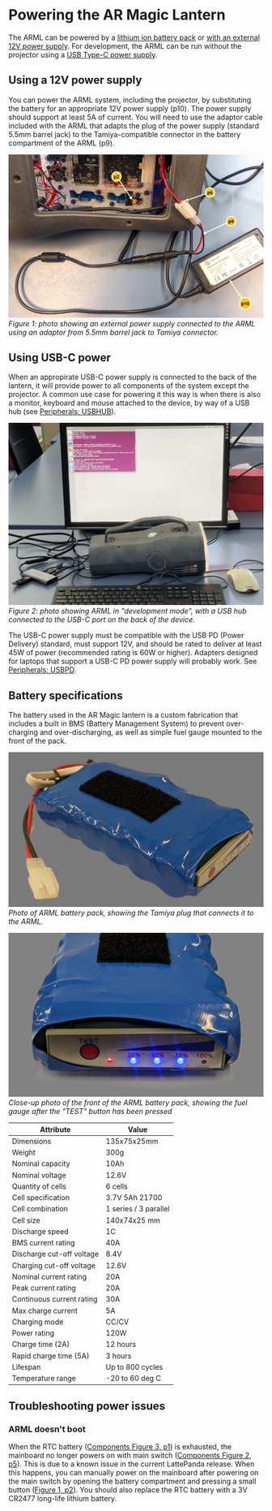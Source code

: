 # Powering the AR Magic Lantern

The ARML can be powered by a [lithium ion battery pack](#battery-specifications) or [with an external 12V power supply](#using-a-12v-power-supply). For development, the ARML can be run without the projector using a [USB Type-C power supply](#using-usb-c-power).

## Using a 12V power supply

You can power the ARML system, including the projector, by substituting the battery for an appropriate 12V power supply (p10). The power supply should support at least 5A of current. You will need to use the adaptor cable included with the ARML that adapts the plug of the power supply (standard 5.5mm barrel jack) to the Tamiya-compatible connector in the battery compartment of the ARML (p9).

![](images/ARML-power-detail.jpg)
*Figure 1: photo showing an external power supply connected to the ARML using an adaptor from 5.5mm barrel jack to Tamiya connector.*

## Using USB-C power

When an appropirate USB-C power supply is connected to the back of the lantern, it will provide power to all components of the system except the projector. A common use case for powering it this way is when there is also a monitor, keyboard and mouse attached to the device, by way of a USB hub (see [Peripherals: USBHUB](peripherals.md)).

![](images/arml-dev-mode.jpg)
*Figure 2: photo showing ARML in "development mode", with a USB hub connected to the USB-C port on the back of the device.*

The USB-C power supply must be compatible with the USB PD (Power Delivery) standard, must support 12V, and should be rated to deliver at least 45W of power (recommended rating is 60W or higher). Adapters designed for laptops that support a USB-C PD power supply will probably work. See [Peripherals: USBPD](peripherals.md).

## Battery specifications

The battery used in the AR Magic lantern is a custom fabrication that includes a built in BMS (Battery Management System) to prevent over-charging and over-discharging, as well as simple fuel gauge mounted to the front of the pack.

![](images/battery-overview.jpg)
*Photo of ARML battery pack, showing the Tamiya plug that connects it to the ARML.*

![](images/battery-gauge.jpg)
*Close-up photo of the front of the ARML battery pack, showing the fuel gauge after the "TEST" button has been pressed*

| Attribute                 | Value                 |
|---------------------------|-----------------------|
| Dimensions                | 135x75x25mm           |
| Weight                    | 300g                  |
| Nominal capacity          | 10Ah                  | 
| Nominal voltage           | 12.6V                 |
| Quantity of cells         | 6 cells               |
| Cell specification        | 3.7V 5Ah 21700        |
| Cell combination          | 1 series / 3 parallel | 
| Cell size                 | 140x74x25 mm          |
| Discharge speed           | 1C                    |
| BMS current rating        | 40A                   |
| Discharge cut-off voltage | 8.4V                  |
| Charging cut-off voltage  | 12.6V                 |
| Nominal current rating    | 20A                   |
| Peak current rating       | 20A                   |
| Continuous current rating | 30A                   |
| Max charge current        | 5A                    |
| Charging mode             | CC/CV                 |
| Power rating              | 120W                  |
| Charge time (2A)          | 12 hours              |
| Rapid charge time (5A)    | 3 hours               |
| Lifespan                  | Up to 800 cycles      |
| Temperature range         | -20 to 60 deg C       |

## Troubleshooting power issues

### ARML doesn't boot

When the RTC battery ([Components Figure 3, p1](components.md)) is exhausted, the mainboard no longer powers on with main switch ([Components Figure 2, p5](components.md)). This is due to a known issue in the current LattePanda release. When this happens, you can manually power on the mainboard after powering on the main switch by opening the battery compartment and pressing a small button ([Figure 1, p2](#using-a-12v-power-supply)). You should also replace the RTC battery with a 3V CR2477 long-life lithium battery. 

